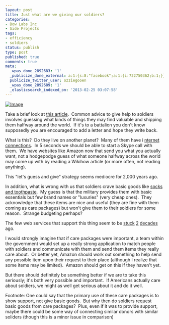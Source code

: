 ```yaml
---
layout: post
title: Just what are we giving our soldiers?
categories:
- Bow Labs Inc
- Side Projects
tags:
- efficiency
- soldiers
status: publish
type: post
published: true
comments: true
meta:
  _wpas_done_2892683: '1'
  _publicize_done_external: a:1:{s:8:"facebook";a:1:{i:722750362;b:1;}}
  publicize_twitter_user: ozziegooen
  _wpas_done_2892689: '1'
  _elasticsearch_indexed_on: '2013-02-25 03:07:58'
---
```

[ ![Image](http://bowlabs.files.wordpress.com/2013/02/care-packages.jpg?w=490) ](http://bowlabs.files.wordpress.com/2013/02/care-packages.jpg)

Take a brief look at [this article](http://www.wikihow.com/Support-Deployed-US-Troops).  Common advice to give help to soldiers involves guessing what kinds of things they may find valuable and shipping them halfway around the world.  If it's to a battalion you don't know supposedly you are encouraged to add a letter and hope they write back.

What is this?  Do they live on another planet?  Many of them have i [nternet connections](http://answers.yahoo.com/question/index?qid=20080201144458AAqBpHH).  In 5 seconds we should be able to start a Skype call with them.  We have websites like Amazon now that send you what you actually want, not a hodgepodge guess of what someone halfway across the world may come up with by reading a Wikihow article (or more often, not reading anything).  

This "let's guess and give" strategy seems mediocre for 2,000 years ago.  

In addition, what is wrong with us that soldiers crave basic goods like [socks and toothpaste](http://www.wikihow.com/Support-Deployed-US-Troops).  My guess is that the military provides them with basic essentials but few brand names or "luxuries" (very cheap ones).  They acknowledge that these items are nice and useful (they are fine with them coming as care packages) but won't give them to their soldiers for some reason.  Strange budgeting perhaps?  

The few web services that support this thing seem to be [stuck](http://www.adoptaussoldier.org//) [2](http://www.give2thetroops.org/) [decades](http://operationonceinalifetime.com/) ago.  

I would strongly imagine that if care packages were important, a team within the government would set up a really strong application to match people with soldiers and communicate with them and send them items they really care about.  Or better yet, Amazon should work out something to help send any possible item upon their request to their place (although I realize that some items may be limited).  Amazon should get on this if they haven't yet.

But there should definitely be something better if we are to take this seriously; it's both very possible and important.  If Americans actually care about soldiers, we might as well get serious about it and do it well.  

Footnote: One could say that the primary use of these care packages is to show support, not give basic goods.  But why then do soldiers request basic goods from care packages?  Plus, even if it was to provide support, maybe there could be some way of connecting similar donors with similar soliders (though this is a minor issue in comparison)

 
